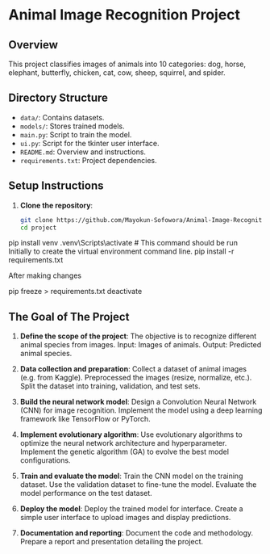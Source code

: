 # Animal Image Recognition Project

## Overview
This project classifies images of animals into 10 categories: dog, horse, elephant, butterfly, chicken, cat, cow, sheep, squirrel, and spider.

## Directory Structure
- `data/`: Contains datasets.
- `models/`: Stores trained models.
- `main.py`: Script to train the model.
- `ui.py`: Script for the tkinter user interface.
- `README.md`: Overview and instructions.
- `requirements.txt`: Project dependencies.

## Setup Instructions
1. **Clone the repository**:
   ```bash
   git clone https://github.com/Mayokun-Sofowora/Animal-Image-Recognition.git
   cd project


pip install venv
.venv\Scripts\activate # This command should be run Initially to create the virtual environment command line.
pip install -r requirements.txt


After making changes 

pip freeze > requirements.txt
deactivate


## The Goal of The Project

1. **Define the scope of the project**:
The objective is to recognize different animal species from images.
Input: Images of animals.
Output: Predicted animal species.

2. **Data collection and preparation**:
Collect a dataset of animal images (e.g. from Kaggle).
Preprocessed the images (resize, normalize, etc.).
Split the dataset into training, validation, and test sets.

3. **Build the neural network model**:
Design a Convolution Neural Network (CNN) for image recognition.
Implement the model using a deep learning framework like TensorFlow or PyTorch.

4. **Implement evolutionary algorithm**:
Use evolutionary algorithms to optimize the neural network architecture and hyperparameter.
Implement the genetic algorithm (GA) to evolve the best model configurations.

5. **Train and evaluate the model**:
Train the CNN model on the training dataset.
Use the validation dataset to fine-tune the model.
Evaluate the model performance on the test dataset.

6. **Deploy the model**:
Deploy the trained model for interface.
Create a simple user interface to upload images and display predictions.

7. **Documentation and reporting**:
Document the code and methodology.
Prepare a report and presentation detailing the project.

